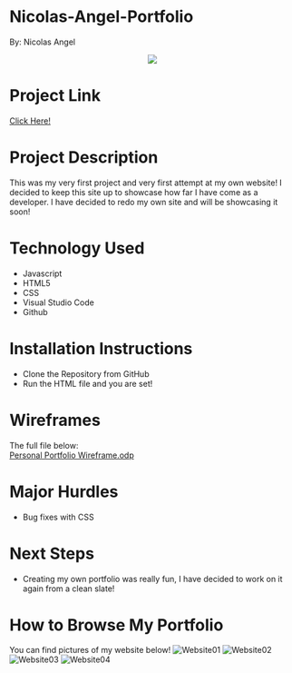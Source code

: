 # Nicolas-Angel-Portfolio
By: Nicolas Angel

<p align="center"><img src="https://actualisedesign.com/images/img_article-005.jpg" /></p>


# Project Link

<a href="https://nick-angel-first-portfolio.herokuapp.com/#">Click Here!<a>

# Project Description

This was my very first project and very first attempt at my own website! I decided to keep this site up to showcase how far I have come as a developer. I have decided to redo my own site and will be showcasing it soon!


# Technology Used

* Javascript
* HTML5
* CSS
* Visual Studio Code
* Github


# Installation Instructions

* Clone the Repository from GitHub
* Run the HTML file and you are set!


# Wireframes

The full file below: <br />
    <a href ="/Extras/Personal-Portfolio-Wireframe.odp"></a>
    [Personal Portfolio Wireframe.odp](https://github.com/nangel42/Nicolas-Angel-Portfolio/files/10828026/Personal.Portfolio.Wireframe.odp)
    

# Major Hurdles

* Bug fixes with CSS

    
# Next Steps

* Creating my own portfolio was really fun, I have decided to work on it again from a clean slate!

# How to Browse My Portfolio

You can find pictures of my website below!
![Website01](https://user-images.githubusercontent.com/124624368/221268429-f8803104-a3e0-40ef-b228-507e49d4c73a.png)
![Website02](https://user-images.githubusercontent.com/124624368/221268443-0869e9fb-d8e9-4314-827e-6d931b3e0f9d.png)
![Website03](https://user-images.githubusercontent.com/124624368/221268454-d95de3fa-f727-45ac-ae36-4b4859411e88.png)
![Website04](https://user-images.githubusercontent.com/124624368/221268470-c7cf88b5-fd59-4598-be32-a54a1b6f0492.png)
